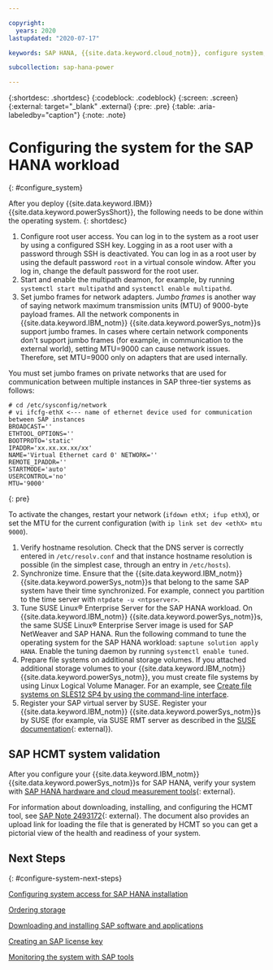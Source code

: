 ```yaml
---

copyright:
  years: 2020
lastupdated: "2020-07-17"

keywords: SAP HANA, {{site.data.keyword.cloud_notm}}, configure system, SAP HANA workload

subcollection: sap-hana-power

---
```


{:shortdesc: .shortdesc}
{:codeblock: .codeblock}
{:screen: .screen}
{:external: target="_blank" .external}
{:pre: .pre}
{:table: .aria-labeledby="caption"}
{:note: .note}

# Configuring the system for the SAP HANA workload
{: #configure_system}

After you deploy {{site.data.keyword.IBM}} {{site.data.keyword.powerSysShort}}, the following needs to be done within the operating system.
{: shortdesc}

1. Configure root user access. You can log in to the system as a root user by using a configured SSH key. Logging in as a root user with a password through SSH is deactivated. You can log in as a root user by using the default password `root` in a virtual console window. After you log in, change the default password for the root user.
1. Start and enable the multipath deamon, for example, by running `systemctl start multipathd` and `systemctl enable multipathd`.
1. Set jumbo frames for network adapters. _Jumbo frames_ is another way of saying network maximum transmission units (MTU) of 9000-byte payload frames. All the network components in {{site.data.keyword.IBM_notm}} {{site.data.keyword.powerSys_notm}}s support jumbo frames. In cases where certain network components don't support jumbo frames (for example, in communication to the external world), setting MTU=9000 can cause network issues. Therefore, set MTU=9000 only on adapters that are used internally.

  You must set jumbo frames on private networks that are used for communication between multiple instances in SAP three-tier systems as follows:

  ```
  # cd /etc/sysconfig/network
  # vi ifcfg-ethX <--- name of ethernet device used for communication between SAP instances
  BROADCAST=''
  ETHTOOL_OPTIONS=''
  BOOTPROTO='static'
  IPADDR='xx.xx.xx.xx/xx'
  NAME='Virtual Ethernet card 0' NETWORK=''
  REMOTE_IPADDR=''
  STARTMODE='auto'
  USERCONTROL='no'
  MTU='9000'
  ```
  {: pre}
  
  To activate the changes, restart your network (`ifdown ethX; ifup ethX`), or set the MTU for the current configuration (with `ip link set dev <ethX> mtu 9000`).
1. Verify hostname resolution. Check that the DNS server is correctly entered in `/etc/resolv.conf` and that instance hostname resolution is possible (in the simplest case, through an entry in `/etc/hosts`).
1. Synchronize time. Ensure that the {{site.data.keyword.IBM_notm}} {{site.data.keyword.powerSys_notm}}s that belong to the same SAP system have their time synchronized. For example, connect you partition to the time server with `ntpdate -u <ntpserver>`.
1. Tune SUSE Linux&reg; Enterprise Server for the SAP HANA workload. On {{site.data.keyword.IBM_notm}} {{site.data.keyword.powerSys_notm}}s, the same SUSE Linux&reg; Enterprise Server image is used for SAP NetWeaver and SAP HANA. Run the following command to tune the operating system for the SAP HANA workload: `saptune solution apply HANA`. Enable the tuning daemon by running `systemctl enable tuned`.
1. Prepare file systems on additional storage volumes. If you attached additional storage volumes to your {{site.data.keyword.IBM_notm}} {{site.data.keyword.powerSys_notm}}, you must create file systems by using Linux Logical Volume Manager. For an example, see [Create file systems on SLES12 SP4 by using the command-line interface](/docs/sap-hana-power?topic=sap-hana-power-create_file_systems).
1. Register your SAP virtual server by SUSE. Register your {{site.data.keyword.IBM_notm}} {{site.data.keyword.powerSys_notm}}s by SUSE (for example, via SUSE RMT server as described in the [SUSE documentation](https://documentation.suse.com/sles/15-SP1/html/SLES-all/cha-rmt-client.html){: external}).

## SAP HCMT system validation

After you configure your {{site.data.keyword.IBM_notm}} {{site.data.keyword.powerSys_notm}}s for SAP HANA, verify your system with [SAP HANA hardware and cloud measurement tools](https://help.sap.com/viewer/02bb1e64c2ae4de7a11369f4e70a6394/2.0/en-US){: external}.

For information about downloading, installing, and configuring the HCMT tool, see [SAP Note 2493172](https://launchpad.support.sap.com/#/notes/2493172){: external}. The document also provides an upload link for loading the file that is generated by HCMT so you can get a pictorial view of the health and readiness of your system.

## Next Steps
{: #configure-system-next-steps}

[Configuring system access for SAP HANA installation](/docs/sap-hana-power?topic=sap-hana-power-configure_access)

[Ordering storage](/docs/sap-hana-power?topic=sap-hana-power-manage_order_storage)

[Downloading and installing SAP software and applications](/docs/sap-hana-power?topic=sap-hana-power-download_and_install)

[Creating an SAP license key](/docs/sap-hana-power?topic=sap-hana-power-create_key)

[Monitoring the system with SAP tools](/docs/sap-hana-power?topic=sap-hana-power-monitoring)